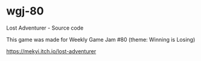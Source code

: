 # wgj-80
Lost Adventurer - Source code

This game was made for Weekly Game Jam #80 (theme: Winning is Losing)

https://mekyi.itch.io/lost-adventurer
